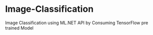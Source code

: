 # Image-Classification
Image Classification using ML.NET API by Consuming TensorFlow pre trained Model
